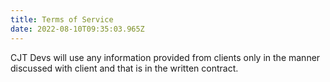 ```yaml
---
title: Terms of Service
date: 2022-08-10T09:35:03.965Z
---
```

CJT Devs will use any information provided from clients only in the manner discussed with client and that is in the written contract.